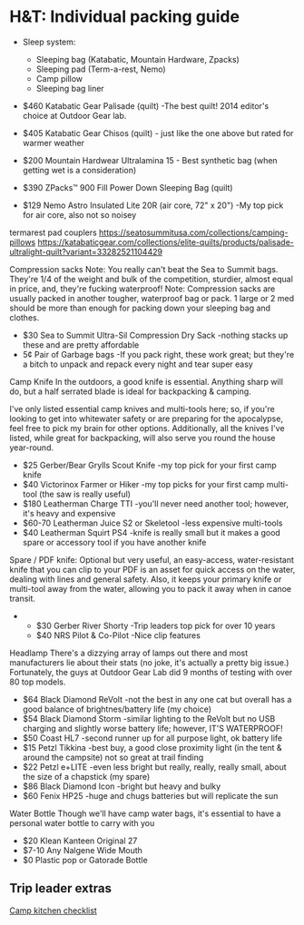 # H&T: Individual packing guide

- Sleep system:
  - Sleeping bag (Katabatic, Mountain Hardware, Zpacks)
  - Sleeping pad (Term-a-rest, Nemo)
  - Camp pillow
  - Sleeping bag liner

- $460 Katabatic Gear Palisade (quilt) -The best quilt!  2014 editor's choice at Outdoor Gear lab.
- $405 Katabatic Gear Chisos (quilt) - just like the one above but rated for warmer weather
- $200 Mountain Hardwear Ultralamina 15 - Best synthetic bag (when getting wet is a consideration)
- $390 ZPacks™ 900 Fill Power Down Sleeping Bag (quilt)


- $129 Nemo Astro Insulated Lite 20R (air core, 72" x 20") -My top pick for air core, also not so noisey

termarest pad couplers
https://seatosummitusa.com/collections/camping-pillows
https://katabaticgear.com/collections/elite-quilts/products/palisade-ultralight-quilt?variant=33282521104429


Compression sacks
Note: You really can't beat the Sea to Summit bags.  They're 1/4 of the weight and bulk of the competition, sturdier, almost equal in price, and, they're fucking waterproof!
Note: Compression sacks are usually packed in another tougher, waterproof bag or pack.  1 large or 2 med should be more than enough for packing down your sleeping bag and clothes.

  * $30 Sea to Summit Ultra-Sil Compression Dry Sack -nothing stacks up these and are pretty affordable
  * 5¢ Pair of Garbage bags -If you pack right, these work great; but they're a bitch to unpack and repack every night and tear super easy


Camp Knife
In the outdoors, a good knife is essential.  Anything sharp will do, but a half serrated blade is ideal for backpacking & camping.

I've only listed essential camp knives and multi-tools here; so, if you're looking to get into whitewater safety or are preparing for the apocalypse, feel free to pick my brain for other options.  Additionally, all the knives I've listed, while great for backpacking, will also serve you round the house year-round.

  * $25 Gerber/Bear Grylls Scout Knife -my top pick for your first camp knife
  * $40 Victorinox Farmer or Hiker -my top picks for your first camp multi-tool (the saw is really useful)
  * $180 Leatherman Charge TTI -you'll never need another tool; however, it's heavy and expensive
  * $60-70 Leatherman Juice S2 or Skeletool -less expensive multi-tools
  * $40 Leatherman Squirt PS4 -knife is really small but it makes a good spare or accessory tool if you have another knife

Spare / PDF knife:
Optional but very useful, an easy-access, water-resistant knife that you can clip to your PDF is an asset for quick access on the water, dealing with lines and general safety.  Also, it keeps your primary knife or multi-tool away from the water, allowing you to pack it away when in canoe transit.

  *
    * $30 Gerber River Shorty -Trip leaders top pick for over 10 years
    * $40 NRS Pilot & Co-Pilot -Nice clip features



Headlamp
There's a dizzying array of lamps out there and most manufacturers lie about their stats (no joke, it's actually a pretty big issue.)  Fortunately, the guys at Outdoor Gear Lab did 9 months of testing with over 80 top models.

  * $64 Black Diamond ReVolt -not the best in any one cat but overall has a good balance of brightnes/battery life (my choice)
  * $54 Black Diamond Storm -similar lighting to the ReVolt but no USB charging and slightly worse battery life; however, IT'S WATERPROOF!
  * $50 Coast HL7 -second runner up for all purpose light, ok battery life
  * $15 Petzl Tikkina -best buy, a good close proximity light (in the tent & around the campsite) not so great at trail finding
  * $22 Petzl e+LITE -even less bright but really, really, really small, about the size of a chapstick (my spare)
  * $86 Black Diamond Icon -bright but heavy and bulky
  * $60 Fenix HP25 -huge and chugs batteries but will replicate the sun


Water Bottle
Though we'll have camp water bags, it's essential to have a personal water bottle to carry with you

  * $20 Klean Kanteen Original 27
  * $7-10 Any Nalgene Wide Mouth
  * $0 Plastic pop or Gatorade Bottle

## Trip leader extras

[Camp kitchen checklist](https://www.rei.com/learn/expert-advice/camp-kitchen-checklist.html)
